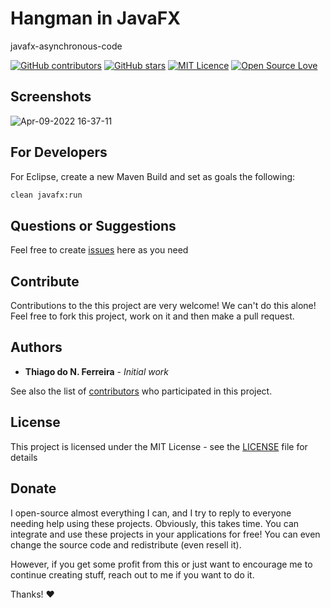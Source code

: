 # Hangman in JavaFX

javafx-asynchronous-code
 
 [![GitHub contributors](https://img.shields.io/github/contributors/thiagodonferreira/hangman-in-javafx.svg)](https://github.com/thiagodonferreira/hangman-in-javafx/graphs/contributors)
[![GitHub stars](https://img.shields.io/github/stars/thiagodonferreira/hangman-in-javafx.svg)](https://github.com/thiagodonferreira/hangman-in-javafx)
[![MIT Licence](https://badges.frapsoft.com/os/mit/mit.svg?v=103)](https://opensource.org/licenses/mit-license.php)
[![Open Source Love](https://badges.frapsoft.com/os/v1/open-source.svg?v=103)](https://github.com/ellerbrock/open-source-badges/)

## Screenshots
 
![Apr-09-2022 16-37-11](https://user-images.githubusercontent.com/98138701/162590923-1911f58f-a174-4ef3-b27e-089c4b2b01aa.gif)

## For Developers

For Eclipse, create a new Maven Build and set as goals the following: 

```sh
clean javafx:run
```

## Questions or Suggestions

Feel free to create <a href="../../issues">issues</a> here as you need

## Contribute

Contributions to the this project are very welcome! We can't do this alone! Feel free to fork this project, work on it and then make a pull request.

## Authors

* **Thiago do N. Ferreira** - *Initial work*

See also the list of [contributors](../../graphs/contributors) who participated in this project.

## License

This project is licensed under the MIT License - see the [LICENSE](LICENSE) file for details

## Donate

I open-source almost everything I can, and I try to reply to everyone needing help using these projects. Obviously, this takes time. You can integrate and use these projects in your applications for free! You can even change the source code and redistribute (even resell it).

However, if you get some profit from this or just want to encourage me to continue creating stuff, reach out to me if you want to do it.

Thanks! ❤️
